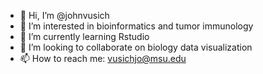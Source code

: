 - 👋 Hi, I’m @johnvusich
- 👀 I’m interested in bioinformatics and tumor immunology
- 🌱 I’m currently learning Rstudio
- 💞️ I’m looking to collaborate on biology data visualization
- 📫 How to reach me: vusichjo@msu.edu

<!---
johnvusich/johnvusich is a ✨ special ✨ repository because its `README.md` (this file) appears on your GitHub profile.
You can click the Preview link to take a look at your changes.
--->
